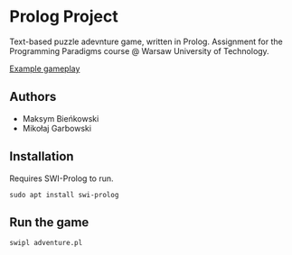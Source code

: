 # Prolog Project 
Text-based puzzle adevnture game, written in Prolog. Assignment for the Programming Paradigms course @ Warsaw University of Technology.

[Example gameplay](./playthrough.txt)

## Authors
* Maksym Bieńkowski
* Mikołaj Garbowski

## Installation
Requires SWI-Prolog to run.

```shell
sudo apt install swi-prolog
```

## Run the game
```bash
swipl adventure.pl
```

